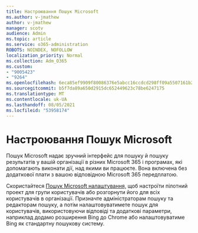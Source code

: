 ```yaml
---
title: Настроювання Пошук Microsoft
ms.author: v-jmathew
author: v-jmathew
manager: scotv
audience: Admin
ms.topic: article
ms.service: o365-administration
ROBOTS: NOINDEX, NOFOLLOW
localization_priority: Normal
ms.collection: Adm_O365
ms.custom:
- "9005423"
- "9264"
ms.openlocfilehash: 6eca85ef9909f80086376e5abcc16ccdcd298ff09a5507161b222447d9f690c0
ms.sourcegitcommit: b5f7da89a650d2915dc652449623c78be6247175
ms.translationtype: MT
ms.contentlocale: uk-UA
ms.lasthandoff: 08/05/2021
ms.locfileid: "53958174"
---
```

# <a name="set-up-microsoft-search"></a>Настроювання Пошук Microsoft

Пошук Microsoft надає зручний інтерфейс для пошуку й пошуку результатів у вашій організації в різних Microsoft 365 і програмах, які допомагають виконати дії, над якими ви працюєте. Вона включена без додаткової плати з вашою відповідною Microsoft 365 передплатою.

Скористайтеся [Пошук Microsoft налаштування,](https://go.microsoft.com/fwlink/?linkid=2156919) щоб настроїти пілотний проект для групи користувачів або розгорнути його для всіх користувачів в організації. Призначте адміністраторам пошуку та редакторам пошуку, а потім налаштовуватимете пошук для користувачів, використовуючи відповіді та додаткові параметри, наприклад додамо розширення Bing до Chrome або налаштовуватиме Bing як стандартну пошукову систему.
